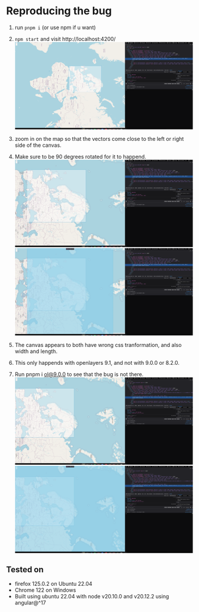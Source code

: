 # Reproducing the bug
1. run `pnpm i` (or use npm if u want)
2. `npm start` and visit http://localhost:4200/
![alt text](docs/zoomedout.png)
3. zoom in on the map so that the vectors come close to the left or right side of the canvas.
4. Make sure to be 90 degrees rotated for it to happend.
![alt text](docs/zoomedclipped.png)
![alt text](docs/zoomedwithcanvaselement.png)
5. The canvas appears to both have wrong css tranformation, and also width and length.

6. This only happends with openlayers 9.1, and not with 9.0.0 or 8.2.0.
7. Run pnpm i ol@9.0.0 to see that the bug is not there.
![alt text](<docs/no bug in 8.2.0 - 2.png>)
![alt text](<docs/no bug in 8.2.0.png>)


## Tested on
- firefox 125.0.2 on Ubuntu 22.04
- Chrome 122 on Windows
- Built using ubuntu 22.04 with node v20.10.0 and v20.12.2 using angular@^17
